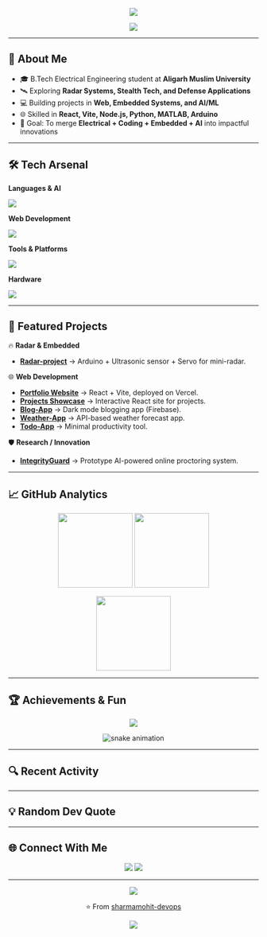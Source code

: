 <!-- Animated Banner -->
<p align="center">
  <img src="https://capsule-render.vercel.app/api?type=waving&height=220&color=gradient&text=Mohit%20Sharma&fontAlign=50&fontAlignY=40&fontSize=50&desc=Electrical%20Engineer%20%7C%20Web%20%26%20Embedded%20Developer%20%7C%20AI%2FML%20Learner&descAlign=50&descAlignY=65&animation=fadeIn" />
</p>

<!-- Typing Intro -->
<p align="center">
  <img src="https://readme-typing-svg.herokuapp.com?font=Fira+Code&weight=600&size=22&pause=1000&color=00C2FF&center=true&vCenter=true&width=700&lines=⚡+Electrical+Engineer;💻+Full-Stack+Web+Developer;🔭+Embedded+Systems+%26+Radar+Enthusiast;📚+Python+%26+ML+Learner;🚀+Aspiring+ISRO+%7C+DRDO+Engineer" />
</p>

---

## 🌟 About Me
- 🎓 B.Tech Electrical Engineering student at **Aligarh Muslim University**  
- 🛰 Exploring **Radar Systems, Stealth Tech, and Defense Applications**  
- 💻 Building projects in **Web, Embedded Systems, and AI/ML**  
- 🌐 Skilled in **React, Vite, Node.js, Python, MATLAB, Arduino**  
- 🎯 Goal: To merge **Electrical + Coding + Embedded + AI** into impactful innovations  

---

## 🛠️ Tech Arsenal

**Languages & AI**  
<p>
  <img src="https://skillicons.dev/icons?i=python,matlab,c" />
</p>

**Web Development**  
<p>
  <img src="https://skillicons.dev/icons?i=html,css,js,react,nodejs,vite" />
</p>

**Tools & Platforms**  
<p>
  <img src="https://skillicons.dev/icons?i=git,github,vscode" />
</p>

**Hardware**  
<p>
  <img src="https://skillicons.dev/icons?i=arduino" />
</p>

---

## 🚀 Featured Projects  

🔥 **Radar & Embedded**  
- [**Radar-project**](https://github.com/sharmamohit-devops/Radar-project) → Arduino + Ultrasonic sensor + Servo for mini-radar.  

🌐 **Web Development**  
- [**Portfolio Website**](https://github.com/sharmamohit-devops/Portfolio) → React + Vite, deployed on Vercel.  
- [**Projects Showcase**](https://github.com/sharmamohit-devops/Projects-Showcase) → Interactive React site for projects.  
- [**Blog-App**](https://github.com/sharmamohit-devops/Blog-App) → Dark mode blogging app (Firebase).  
- [**Weather-App**](https://github.com/sharmamohit-devops/weather-App) → API-based weather forecast app.  
- [**Todo-App**](https://github.com/sharmamohit-devops/Todo-App) → Minimal productivity tool.  

🛡 **Research / Innovation**  
- [**IntegrityGuard**](https://github.com/sharmamohit-devops/IntegrityGuard) → Prototype AI-powered online proctoring system.  

---

## 📈 GitHub Analytics  

<p align="center">
  <img src="https://github-readme-stats.vercel.app/api?username=sharmamohit-devops&show_icons=true&theme=tokyonight&hide_border=true" height="150"/>
  <img src="https://github-readme-streak-stats.herokuapp.com?user=sharmamohit-devops&theme=tokyonight&hide_border=true" height="150"/>
</p>

<p align="center">
  <img src="https://github-readme-stats.vercel.app/api/top-langs/?username=sharmamohit-devops&layout=compact&theme=tokyonight&hide_border=true" height="150"/>
</p>

---

## 🏆 Achievements & Fun  

<p align="center">
  <img src="https://github-profile-trophy.vercel.app/?username=sharmamohit-devops&theme=tokyonight&margin-w=10&margin-h=10&row=1&column=6" />
</p>

<p align="center">
  <img src="https://github.com/sharmamohit-devops/sharmamohit-devops/blob/output/github-contribution-grid-snake.svg" alt="snake animation" />
</p>

---

## 🔍 Recent Activity  
<!--START_SECTION:activity-->
<!--END_SECTION:activity-->

---

## 💡 Random Dev Quote  
<!--STARTS_HERE_QUOTE-->
<!--ENDS_HERE_QUOTE-->

---

## 🌐 Connect With Me  
<p align="center">
  <a href="https://www.linkedin.com/in/mohit-sharma-js/" target="_blank"><img src="https://skillicons.dev/icons?i=linkedin" /></a>
  <a href="mailto:mohitfrontendev@gmail.com"><img src="https://skillicons.dev/icons?i=gmail" /></a>
</p>

---

<p align="center">
  <img src="https://komarev.com/ghpvc/?username=sharmamohit-devops&label=Profile%20Views&color=blue&style=flat" />
</p>

<p align="center">⭐ From <a href="https://github.com/sharmamohit-devops">sharmamohit-devops</a></p>

<!-- Footer Banner -->
<p align="center">
  <img src="https://capsule-render.vercel.app/api?type=waving&color=gradient&height=120&section=footer" />
</p>
